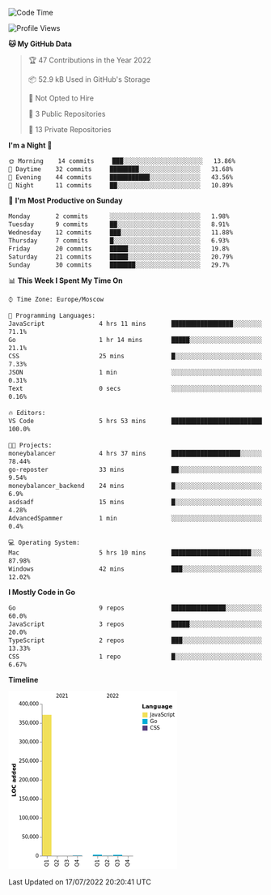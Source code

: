 <!--START_SECTION:waka-->
![Code Time](http://img.shields.io/badge/Code%20Time-374%20hrs%2017%20mins-blue)

![Profile Views](http://img.shields.io/badge/Profile%20Views-0-blue)

**🐱 My GitHub Data** 

> 🏆 47 Contributions in the Year 2022
 > 
> 📦 52.9 kB Used in GitHub's Storage 
 > 
> 🚫 Not Opted to Hire
 > 
> 📜 3 Public Repositories 
 > 
> 🔑 13 Private Repositories  
 > 
**I'm a Night 🦉** 

```text
🌞 Morning    14 commits     ███░░░░░░░░░░░░░░░░░░░░░░   13.86% 
🌆 Daytime    32 commits     ████████░░░░░░░░░░░░░░░░░   31.68% 
🌃 Evening    44 commits     ███████████░░░░░░░░░░░░░░   43.56% 
🌙 Night      11 commits     ██░░░░░░░░░░░░░░░░░░░░░░░   10.89%

```
📅 **I'm Most Productive on Sunday** 

```text
Monday       2 commits      ░░░░░░░░░░░░░░░░░░░░░░░░░   1.98% 
Tuesday      9 commits      ██░░░░░░░░░░░░░░░░░░░░░░░   8.91% 
Wednesday    12 commits     ███░░░░░░░░░░░░░░░░░░░░░░   11.88% 
Thursday     7 commits      █░░░░░░░░░░░░░░░░░░░░░░░░   6.93% 
Friday       20 commits     █████░░░░░░░░░░░░░░░░░░░░   19.8% 
Saturday     21 commits     █████░░░░░░░░░░░░░░░░░░░░   20.79% 
Sunday       30 commits     ███████░░░░░░░░░░░░░░░░░░   29.7%

```


📊 **This Week I Spent My Time On** 

```text
⌚︎ Time Zone: Europe/Moscow

💬 Programming Languages: 
JavaScript               4 hrs 11 mins       █████████████████░░░░░░░░   71.1% 
Go                       1 hr 14 mins        █████░░░░░░░░░░░░░░░░░░░░   21.1% 
CSS                      25 mins             █░░░░░░░░░░░░░░░░░░░░░░░░   7.33% 
JSON                     1 min               ░░░░░░░░░░░░░░░░░░░░░░░░░   0.31% 
Text                     0 secs              ░░░░░░░░░░░░░░░░░░░░░░░░░   0.16%

🔥 Editors: 
VS Code                  5 hrs 53 mins       █████████████████████████   100.0%

🐱‍💻 Projects: 
moneybalancer            4 hrs 37 mins       ███████████████████░░░░░░   78.44% 
go-reposter              33 mins             ██░░░░░░░░░░░░░░░░░░░░░░░   9.54% 
moneybalancer_backend    24 mins             █░░░░░░░░░░░░░░░░░░░░░░░░   6.9% 
asdsadf                  15 mins             █░░░░░░░░░░░░░░░░░░░░░░░░   4.28% 
AdvancedSpammer          1 min               ░░░░░░░░░░░░░░░░░░░░░░░░░   0.4%

💻 Operating System: 
Mac                      5 hrs 10 mins       ██████████████████████░░░   87.98% 
Windows                  42 mins             ███░░░░░░░░░░░░░░░░░░░░░░   12.02%

```

**I Mostly Code in Go** 

```text
Go                       9 repos             ███████████████░░░░░░░░░░   60.0% 
JavaScript               3 repos             █████░░░░░░░░░░░░░░░░░░░░   20.0% 
TypeScript               2 repos             ███░░░░░░░░░░░░░░░░░░░░░░   13.33% 
CSS                      1 repo              █░░░░░░░░░░░░░░░░░░░░░░░░   6.67%

```


**Timeline**

![Chart not found](https://raw.githubusercontent.com/jeezft/jeezft/main/charts/bar_graph.png) 


 Last Updated on 17/07/2022 20:20:41 UTC
<!--END_SECTION:waka-->
